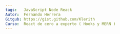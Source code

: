 ```yaml
---
tags:   JavaScript Node Reack
Autor:  Fernando Herrera
Gitgub: https://gist.github.com/Klerith
Curso:  React de cero a experto ( Hooks y MERN )
---
```

